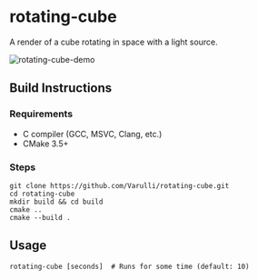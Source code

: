 # rotating-cube

A render of a cube rotating in space with a light source.

![rotating-cube-demo](https://github.com/user-attachments/assets/0fa36bd2-5856-481d-a5e7-215bd7238720)

## Build Instructions

### Requirements
- C compiler (GCC, MSVC, Clang, etc.)
- CMake 3.5+

### Steps
```
git clone https://github.com/Varulli/rotating-cube.git
cd rotating-cube
mkdir build && cd build
cmake ..
cmake --build .
```

## Usage
```
rotating-cube [seconds]  # Runs for some time (default: 10)
```
